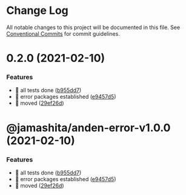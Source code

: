# Change Log

All notable changes to this project will be documented in this file.
See [Conventional Commits](https://conventionalcommits.org) for commit guidelines.

# 0.2.0 (2021-02-10)


### Features

* 🎸 all tests done ([b955dd7](https://github.com/jamashita/anden.git/packages/error/commit/b955dd757cc19c309b36ff06b55725fec3e21cc0))
* 🎸 error packages established ([e9457d5](https://github.com/jamashita/anden.git/packages/error/commit/e9457d5f00c56922769293e1e9f291e2025f4d97))
* 🎸 moved ([29ef26d](https://github.com/jamashita/anden.git/packages/error/commit/29ef26d9403ae718720fa9706f01c860b9a5d79a))





# @jamashita/anden-error-v1.0.0 (2021-02-10)


### Features

* 🎸 all tests done ([b955dd7](https://github.com/jamashita/anden/commit/b955dd757cc19c309b36ff06b55725fec3e21cc0))
* 🎸 error packages established ([e9457d5](https://github.com/jamashita/anden/commit/e9457d5f00c56922769293e1e9f291e2025f4d97))
* 🎸 moved ([29ef26d](https://github.com/jamashita/anden/commit/29ef26d9403ae718720fa9706f01c860b9a5d79a))
